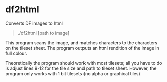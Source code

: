 # df2html
Converts DF images to html

> ./df2html [path to image]

This program scans the image, and matches characters to the characters on the tileset sheet. The program outputs an html rendition of the image in full colour.

Theoretically the program should work with most tilesets; all you have to do is adjust lines 9-12 for the tile size and path to tileset sheet. However, the program only works with 1 bit tilesets (no alpha or graphical tiles)
